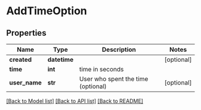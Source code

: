 # AddTimeOption

## Properties
Name | Type | Description | Notes
------------ | ------------- | ------------- | -------------
**created** | **datetime** |  | [optional]
**time** | **int** | time in seconds |
**user_name** | **str** | User who spent the time (optional) | [optional]

[[Back to Model list]](../README.md#documentation-for-models) [[Back to API list]](../README.md#documentation-for-api-endpoints) [[Back to README]](../README.md)


